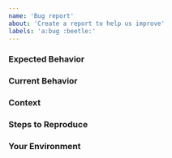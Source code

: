 ```yaml
---
name: 'Bug report'
about: 'Create a report to help us improve'
labels: 'a:bug :beetle:'
---
```


<!--- 
Please follow the instructions below. 

If you have a general question, please ask it on the forum: https://discuss.gradle.org/c/help-discuss/buildship
-->

<!--- Provide a brief summary of the issue in the title above -->

### Expected Behavior
<!--- Tell us what should happen -->

### Current Behavior
<!--- Tell us what happens instead of the expected behavior -->

### Context
<!--- How has this issue affected you? What are you trying to accomplish? -->
<!--- Providing context helps us come up with a solution that is most useful in the real world -->

### Steps to Reproduce 
<!--- Provide a self-contained example project (as an attached archive or a Github project). -->
<!--- In the rare cases where this is infeasible, we will also accept a detailed set of instructions. -->

### Your Environment
<!--- Include as many relevant details about the environment you experienced the bug in -->
<!--- Optionally, provide a build scan https://scans.gradle.com/get-started -->
